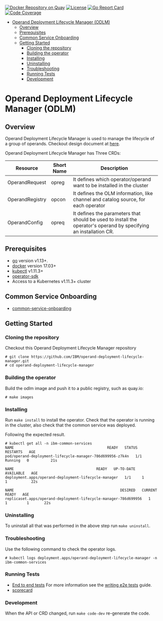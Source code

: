 [![Docker Repository on Quay](https://quay.io/repository/opencloudio/odlm/status "Docker Repository on Quay")](https://quay.io/repository/opencloudio/odlm)
[![License](http://img.shields.io/:license-apache-blue.svg)](http://www.apache.org/licenses/LICENSE-2.0.html)
[![Go Report Card](https://goreportcard.com/badge/github.com/IBM/operand-deployment-lifecycle-manager)](https://goreportcard.com/report/github.com/IBM/operand-deployment-lifecycle-manager)
[![Code Coverage](https://codecov.io/gh/IBM/operand-deployment-lifecycle-manager/branch/master/graphs/badge.svg?branch=master)](https://codecov.io/gh/IBM/operand-deployment-lifecycle-manager?branch=master)
<!-- START doctoc generated TOC please keep comment here to allow auto update -->
<!-- DON'T EDIT THIS SECTION, INSTEAD RE-RUN doctoc TO UPDATE -->

- [Operand Deployment Lifecycle Manager (ODLM)](#operand-deployment-lifecycle-manager-odlm)
  - [Overview](#overview)
  - [Prerequisites](#prerequisites)
  - [Common Service Onboarding](#common-service-onboarding)
  - [Getting Started](#getting-started)
    - [Cloning the repository](#cloning-the-repository)
    - [Building the operator](#building-the-operator)
    - [Installing](#installing)
    - [Uninstalling](#uninstalling)
    - [Troubleshooting](#troubleshooting)
    - [Running Tests](#running-tests)
    - [Development](#development)

<!-- END doctoc generated TOC please keep comment here to allow auto update -->

# Operand Deployment Lifecycle Manager (ODLM)

## Overview

Operand Deployment Lifecycle Manager is used to manage the lifecycle of a group of operands. Checkout design document at [here](./docs/design/operand-deployment-lifecycle-manager.md).

Operand Deployment Lifecycle Manager has Three CRDs:

| Resource                 | Short Name | Description                                                                                |
|--------------------------|------------|--------------------------------------------------------------------------------------------|
| OperandRequest | opreg | It defines which operator/operand want to be installed in the cluster |
| OperandRegistry | opcon | It defines the OLM information, like channel and catalog source, for each operator|
| OperandConfig | opreq | It defines the parameters that should be used to install the operator's operand by specifying an installation CR. |

## Prerequisites

- [go][go_tool] version v1.13+.
- [docker][docker_tool] version 17.03+
- [kubectl][kubectl_tool] v1.11.3+
- [operator-sdk][operator_install]
- Access to a Kubernetes v1.11.3+ cluster

## Common Service Onboarding

- [common-service-onboarding](./docs/install/common-service-integration.md)

## Getting Started

### Cloning the repository

Checkout this Operand Deployment Lifecycle Manager repository

```console
# git clone https://github.com/IBM/operand-deployment-lifecycle-manager.git
# cd operand-deployment-lifecycle-manager
```

### Building the operator

Build the odlm image and push it to a public registry, such as quay.io:

```console
# make images
```

### Installing

Run `make install` to install the operator. Check that the operator is running in the cluster, also check that the common service was deployed.

Following the expected result.

```console
# kubectl get all -n ibm-common-services
NAME                                           READY   STATUS    RESTARTS   AGE
pod/operand-deployment-lifecycle-manager-786d699956-z7k4n   1/1     Running   0          21s

NAME                                      READY   UP-TO-DATE   AVAILABLE   AGE
deployment.apps/operand-deployment-lifecycle-manager   1/1     1            1           22s

NAME                                                 DESIRED   CURRENT   READY   AGE
replicaset.apps/operand-deployment-lifecycle-manager-786d699956   1         1         1       22s
```

### Uninstalling

To uninstall all that was performed in the above step run `make uninstall`.

### Troubleshooting

Use the following command to check the operator logs.

```console
# kubectl logs deployment.apps/operand-deployment-lifecycle-manager -n ibm-common-services
```

### Running Tests

- [End to end tests](./docs/dev/e2e.md)
For more information see the [writing e2e tests](https://github.com/operator-framework/operator-sdk/blob/master/doc/test-framework/writing-e2e-tests.md) guide.
- [scorecard](./doc/dev/scorecard.md)

### Development

When the API or CRD changed, run `make code-dev` re-generate the code.

[go_tool]: https://golang.org/dl/
[kubectl_tool]: https://kubernetes.io/docs/tasks/tools/install-kubectl/
[docker_tool]: https://docs.docker.com/install/
[operator_sdk]: https://github.com/operator-framework/operator-sdk
[operator_install]: https://github.com/operator-framework/operator-sdk/blob/master/doc/user/install-operator-sdk.md
